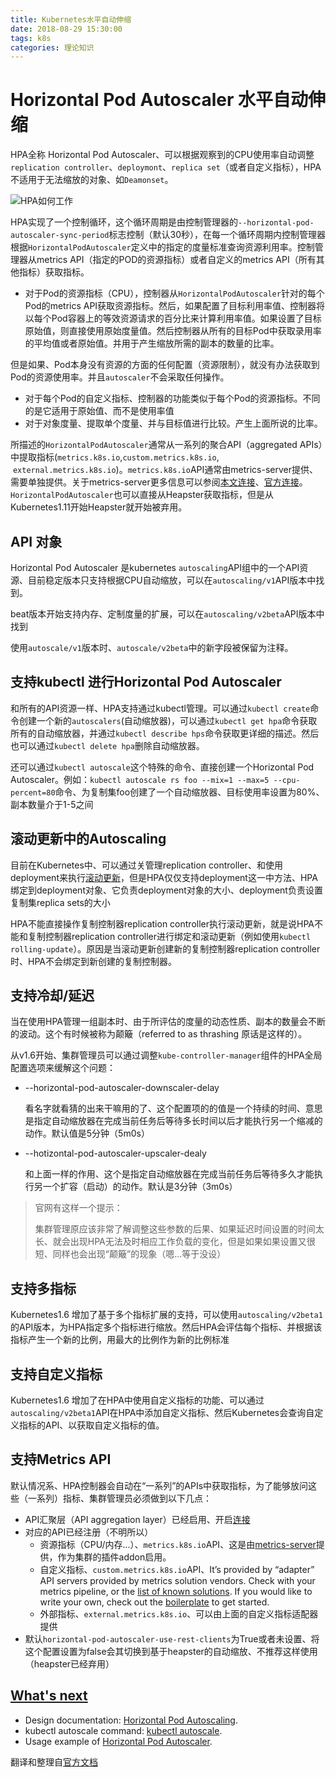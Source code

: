 ```yaml
---
title: Kubernetes水平自动伸缩
date: 2018-08-29 15:30:00
tags: k8s
categories: 理论知识
---
```

# Horizontal Pod Autoscaler 水平自动伸缩

HPA全称 Horizontal Pod Autoscaler、可以根据观察到的CPU使用率自动调整`replication controller`、`deploymont`、`replica set`（或者自定义指标），HPA不适用于无法缩放的对象、如`Deamonset`。

 ![HPA如何工作](/Users/ljp/Downloads/HPA.png)

HPA实现了一个控制循环，这个循环周期是由控制管理器的`--horizontal-pod-autoscaler-sync-period`标志控制（默认30秒），在每一个循环周期内控制管理器根据`HorizontalPodAutoscaler`定义中的指定的度量标准查询资源利用率。控制管理器从metrics API（指定的POD的资源指标）或者自定义的metrics API（所有其他指标）获取指标。

* 对于Pod的资源指标（CPU），控制器从`HorizontalPodAutoscaler`针对的每个Pod的metrics API获取资源指标。然后，如果配置了目标利用率值、控制器将以每个Pod容器上的等效资源请求的百分比来计算利用率值。如果设置了目标原始值，则直接使用原始度量值。然后控制器从所有的目标Pod中获取录用率的平均值或者原始值。并用于产生缩放所需的副本的数量的比率。

但是如果、Pod本身没有资源的方面的任何配置（资源限制），就没有办法获取到Pod的资源使用率。并且`autoscaler`不会采取任何操作。

* 对于每个Pod的自定义指标、控制器的功能类似于每个Pod的资源指标。不同的是它适用于原始值、而不是使用率值
* 对于对象度量、提取单个度量、并与目标值进行比较。产生上面所说的比率。

所描述的`HorizontalPodAutoscaler`通常从一系列的聚合API（aggregated APIs）中提取指标(`metrics.k8s.io`,`custom.metrics.k8s.io`,  `external.metrics.k8s.io`)。`metrics.k8s.io`API通常由metrics-server提供、需要单独提供。关于metrics-server更多信息可以参阅<a href="../metrics-server/README.md">本文连接</a>、[官方连接](https://kubernetes.io/docs/tasks/run-application/horizontal-pod-autoscale/#how-does-the-horizontal-pod-autoscaler-work)。`HorizontalPodAutoscaler`也可以直接从Heapster获取指标，但是从Kubernetes1.11开始Heapster就开始被弃用。

## API 对象

Horizontal Pod Autoscaler 是kubernetes `autoscaling`API组中的一个API资源、目前稳定版本只支持根据CPU自动缩放，可以在`autoscaling/v1`API版本中找到。

beat版本开始支持内存、定制度量的扩展，可以在`autoscaling/v2beta`API版本中找到

使用`autoscale/v1`版本时、`autoscale/v2beta`中的新字段被保留为注释。

## 支持kubectl 进行Horizontal Pod Autoscaler

和所有的API资源一样、HPA支持通过kubectl管理。可以通过`kubectl create`命令创建一个新的`autoscalers`(自动缩放器)，可以通过`kubectl get hpa`命令获取所有的自动缩放器，并通过`kubectl describe hps`命令获取更详细的描述。然后也可以通过`kubectl delete hpa`删除自动缩放器。

还可以通过`kubectl autoscale`这个特殊的命令、直接创建一个Horizontal Pod Autoscaler。例如：`kubectl autoscale rs foo --mix=1 --max=5 --cpu-percent=80`命令、为复制集foo创建了一个自动缩放器、目标使用率设置为80%、副本数量介于1-5之间

## 滚动更新中的Autoscaling

目前在Kubernetes中、可以通过关管理replication controller、和使用deployment来执行[滚动更新](https://kubernetes.io/docs/tasks/run-application/rolling-update-replication-controller/)，但是HPA仅仅支持deployment这一中方法、HPA绑定到deployment对象、它负责deployment对象的大小、deployment负责设置复制集replica sets的大小

HPA不能直接操作复制控制器replication controller执行滚动更新，就是说HPA不能和复制控制器replication controller进行绑定和滚动更新（例如使用`kubectl rolling-update`）。原因是当滚动更新创建新的复制控制器replication controller时、HPA不会绑定到新创建的复制控制器。

## 支持冷却/延迟

当在使用HPA管理一组副本时、由于所评估的度量的动态性质、副本的数量会不断的波动。这个有时候被称为颠簸（referred to as thrashing 原话是这样的）。

从v1.6开始、集群管理员可以通过调整`kube-controller-manager`组件的HPA全局配置选项来缓解这个问题：

* --horizontal-pod-autoscaler-downscaler-delay

  看名字就看猜的出来干嘛用的了、这个配置项的的值是一个持续的时间、意思是指定自动缩放器在完成当前任务后等待多长时间以后才能执行另一个缩减的动作。默认值是5分钟（5m0s）

* --hotizontal-pod-autoscaler-upscaler-dealy

  和上面一样的作用、这个是指定自动缩放器在完成当前任务后等待多久才能执行另一个扩容（启动）的动作。默认是3分钟（3m0s）

> 官网有这样一个提示：
>
> 集群管理原应该非常了解调整这些参数的后果、如果延迟时间设置的时间太长、就会出现HPA无法及时相应工作负载的变化，但是如果如果设置又很短、同样也会出现“颠簸”的现象（嗯...等于没设）

## 支持多指标

Kubernetes1.6 增加了基于多个指标扩展的支持，可以使用`autoscaling/v2beta1`的API版本，为HPA指定多个指标进行缩放。然后HPA会评估每个指标、并根据该指标产生一个新的比例，用最大的比例作为新的比例标准

## 支持自定义指标

Kubernetes1.6 增加了在HPA中使用自定义指标的功能、可以通过`autoscaling/v2beta1`API在HPA中添加自定义指标、然后Kubernetes会查询自定义指标的API、以获取自定义指标的值。

## 支持Metrics API

默认情况系、HPA控制器会自动在“一系列”的APIs中获取指标，为了能够放问这些（一系列）指标、集群管理员必须做到以下几点：

* API汇聚层（API aggregation layer）已经启用、开启[连接](https://kubernetes.io/docs/tasks/access-kubernetes-api/configure-aggregation-layer/)
* 对应的API已经注册（不明所以）
  * 资源指标（CPU/内存...）、`metrics.k8s.io`API、这是由<a href="../metrics-server/README.md">metrics-server</a>提供，作为集群的插件addon启用。
  * 自定义指标、`custom.metrics.k8s.io`API、It’s provided by “adapter” API servers provided by metrics solution vendors. Check with your metrics pipeline, or the [list of known solutions](https://github.com/kubernetes/metrics/blob/master/IMPLEMENTATIONS.md#custom-metrics-api). If you would like to write your own, check out the [boilerplate](https://github.com/kubernetes-incubator/custom-metrics-apiserver) to get started.
  * 外部指标、`external.metrics.k8s.io`、可以由上面的自定义指标适配器提供
* 默认`horizontal-pod-autoscaler-use-rest-clients`为True或者未设置、将这个配置设置为false会其切换到基于heapster的自动缩放、不推荐这样使用（heapster已经弃用）

## [What's next](https://kubernetes.io/docs/tasks/run-application/horizontal-pod-autoscale/#what-s-next)

- Design documentation: [Horizontal Pod Autoscaling](https://git.k8s.io/community/contributors/design-proposals/autoscaling/horizontal-pod-autoscaler.md).
- kubectl autoscale command: [kubectl autoscale](https://kubernetes.io/docs/reference/generated/kubectl/kubectl-commands/#autoscale).
- Usage example of [Horizontal Pod Autoscaler](https://kubernetes.io/docs/tasks/run-application/horizontal-pod-autoscale-walkthrough/).

翻译和整理自[官方文档](https://kubernetes.io/docs/tasks/run-application/horizontal-pod-autoscale/)
